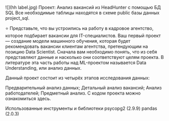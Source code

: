 ![](hh label.jpg)
Проект: Анализ вакансий из HeadHunter с помощью БД SQL
Все необходимые таблицы находятся в схеме public базы данных project_sql.

⭐ Представьте, что вы устроились на работу в кадровое агентство, которое подбирает вакансии для IT-специалистов. Ваш первый проект — создание модели машинного обучения, которая будет рекомендовать вакансии клиентам агентства, претендующим на позицию Data Scientist. Сначала вам необходимо понять, что из себя представляют данные и насколько они соответствуют целям проекта. В литературе эта часть работы над ML-проектом называется Data Understanding, или анализ данных.

Данный проект состоит из четырёх этапов исследования данных:

Предварительный анализ данных;
Детальный анализ вакансий;
Анализ работодателей;
Предметный анализ.
С кодом проекта можно ознакомиться здесь.

Использованные инструменты и библиотеки
psycopg2 (2.9.9)
pandas (2.0.3)
